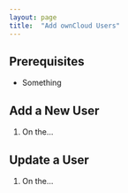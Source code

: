 ```yaml
---
layout: page
title:  "Add ownCloud Users"
---
```



## Prerequisites

* Something

## Add a New User


1. On the...   

## Update a User

1. On the...

